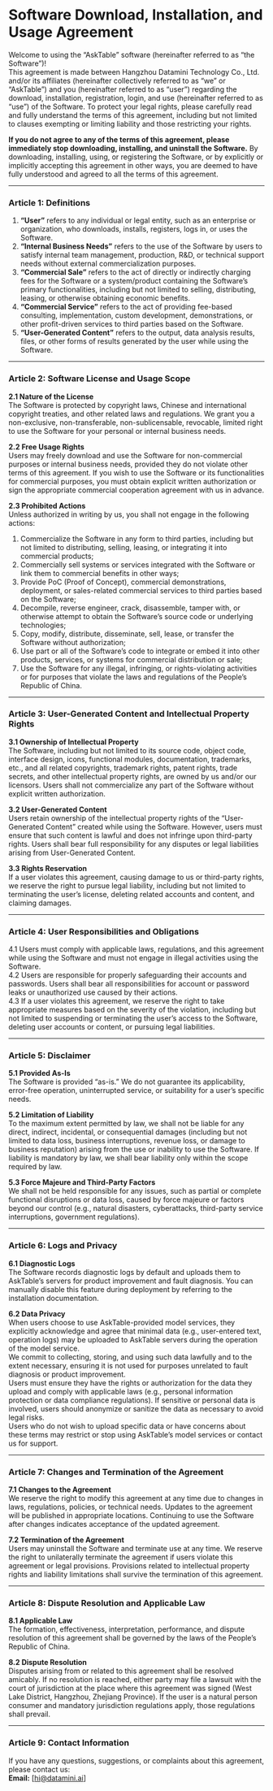 # Software Download, Installation, and Usage Agreement

Welcome to using the “AskTable” software (hereinafter referred to as “the Software”)!  
This agreement is made between Hangzhou Datamini Technology Co., Ltd. and/or its affiliates (hereinafter collectively referred to as “we” or “AskTable”) and you (hereinafter referred to as “user”) regarding the download, installation, registration, login, and use (hereinafter referred to as “use”) of the Software. To protect your legal rights, please carefully read and fully understand the terms of this agreement, including but not limited to clauses exempting or limiting liability and those restricting your rights.

**If you do not agree to any of the terms of this agreement, please immediately stop downloading, installing, and uninstall the Software.** By downloading, installing, using, or registering the Software, or by explicitly or implicitly accepting this agreement in other ways, you are deemed to have fully understood and agreed to all the terms of this agreement.

---

### Article 1: Definitions

1. **“User”** refers to any individual or legal entity, such as an enterprise or organization, who downloads, installs, registers, logs in, or uses the Software.  
2. **“Internal Business Needs”** refers to the use of the Software by users to satisfy internal team management, production, R&D, or technical support needs without external commercialization purposes.  
3. **“Commercial Sale”** refers to the act of directly or indirectly charging fees for the Software or a system/product containing the Software’s primary functionalities, including but not limited to selling, distributing, leasing, or otherwise obtaining economic benefits.  
4. **“Commercial Service”** refers to the act of providing fee-based consulting, implementation, custom development, demonstrations, or other profit-driven services to third parties based on the Software.  
5. **“User-Generated Content”** refers to the output, data analysis results, files, or other forms of results generated by the user while using the Software.

---

### Article 2: Software License and Usage Scope

**2.1 Nature of the License**  
The Software is protected by copyright laws, Chinese and international copyright treaties, and other related laws and regulations. We grant you a non-exclusive, non-transferable, non-sublicensable, revocable, limited right to use the Software for your personal or internal business needs.

**2.2 Free Usage Rights**  
Users may freely download and use the Software for non-commercial purposes or internal business needs, provided they do not violate other terms of this agreement. If you wish to use the Software or its functionalities for commercial purposes, you must obtain explicit written authorization or sign the appropriate commercial cooperation agreement with us in advance.

**2.3 Prohibited Actions**  
Unless authorized in writing by us, you shall not engage in the following actions:  
1. Commercialize the Software in any form to third parties, including but not limited to distributing, selling, leasing, or integrating it into commercial products;  
2. Commercially sell systems or services integrated with the Software or link them to commercial benefits in other ways;  
3. Provide PoC (Proof of Concept), commercial demonstrations, deployment, or sales-related commercial services to third parties based on the Software;  
4. Decompile, reverse engineer, crack, disassemble, tamper with, or otherwise attempt to obtain the Software’s source code or underlying technologies;  
5. Copy, modify, distribute, disseminate, sell, lease, or transfer the Software without authorization;  
6. Use part or all of the Software’s code to integrate or embed it into other products, services, or systems for commercial distribution or sale;  
7. Use the Software for any illegal, infringing, or rights-violating activities or for purposes that violate the laws and regulations of the People’s Republic of China.

---

### Article 3: User-Generated Content and Intellectual Property Rights

**3.1 Ownership of Intellectual Property**  
The Software, including but not limited to its source code, object code, interface design, icons, functional modules, documentation, trademarks, etc., and all related copyrights, trademark rights, patent rights, trade secrets, and other intellectual property rights, are owned by us and/or our licensors. Users shall not commercialize any part of the Software without explicit written authorization.

**3.2 User-Generated Content**  
Users retain ownership of the intellectual property rights of the “User-Generated Content” created while using the Software. However, users must ensure that such content is lawful and does not infringe upon third-party rights. Users shall bear full responsibility for any disputes or legal liabilities arising from User-Generated Content.

**3.3 Rights Reservation**  
If a user violates this agreement, causing damage to us or third-party rights, we reserve the right to pursue legal liability, including but not limited to terminating the user’s license, deleting related accounts and content, and claiming damages.

---

### Article 4: User Responsibilities and Obligations

4.1 Users must comply with applicable laws, regulations, and this agreement while using the Software and must not engage in illegal activities using the Software.  
4.2 Users are responsible for properly safeguarding their accounts and passwords. Users shall bear all responsibilities for account or password leaks or unauthorized use caused by their actions.  
4.3 If a user violates this agreement, we reserve the right to take appropriate measures based on the severity of the violation, including but not limited to suspending or terminating the user’s access to the Software, deleting user accounts or content, or pursuing legal liabilities.

---

### Article 5: Disclaimer

**5.1 Provided As-Is**  
The Software is provided “as-is.” We do not guarantee its applicability, error-free operation, uninterrupted service, or suitability for a user’s specific needs.

**5.2 Limitation of Liability**  
To the maximum extent permitted by law, we shall not be liable for any direct, indirect, incidental, or consequential damages (including but not limited to data loss, business interruptions, revenue loss, or damage to business reputation) arising from the use or inability to use the Software. If liability is mandatory by law, we shall bear liability only within the scope required by law.

**5.3 Force Majeure and Third-Party Factors**  
We shall not be held responsible for any issues, such as partial or complete functional disruptions or data loss, caused by force majeure or factors beyond our control (e.g., natural disasters, cyberattacks, third-party service interruptions, government regulations).

---

### Article 6: Logs and Privacy

**6.1 Diagnostic Logs**  
The Software records diagnostic logs by default and uploads them to AskTable’s servers for product improvement and fault diagnosis. You can manually disable this feature during deployment by referring to the installation documentation.

**6.2 Data Privacy**  
When users choose to use AskTable-provided model services, they explicitly acknowledge and agree that minimal data (e.g., user-entered text, operation logs) may be uploaded to AskTable servers during the operation of the model service.  
We commit to collecting, storing, and using such data lawfully and to the extent necessary, ensuring it is not used for purposes unrelated to fault diagnosis or product improvement.  
Users must ensure they have the rights or authorization for the data they upload and comply with applicable laws (e.g., personal information protection or data compliance regulations). If sensitive or personal data is involved, users should anonymize or sanitize the data as necessary to avoid legal risks.  
Users who do not wish to upload specific data or have concerns about these terms may restrict or stop using AskTable’s model services or contact us for support.

---

### Article 7: Changes and Termination of the Agreement

**7.1 Changes to the Agreement**  
We reserve the right to modify this agreement at any time due to changes in laws, regulations, policies, or technical needs. Updates to the agreement will be published in appropriate locations. Continuing to use the Software after changes indicates acceptance of the updated agreement.

**7.2 Termination of the Agreement**  
Users may uninstall the Software and terminate use at any time. We reserve the right to unilaterally terminate the agreement if users violate this agreement or legal provisions. Provisions related to intellectual property rights and liability limitations shall survive the termination of this agreement.

---

### Article 8: Dispute Resolution and Applicable Law

**8.1 Applicable Law**  
The formation, effectiveness, interpretation, performance, and dispute resolution of this agreement shall be governed by the laws of the People’s Republic of China.

**8.2 Dispute Resolution**  
Disputes arising from or related to this agreement shall be resolved amicably. If no resolution is reached, either party may file a lawsuit with the court of jurisdiction at the place where this agreement was signed (West Lake District, Hangzhou, Zhejiang Province). If the user is a natural person consumer and mandatory jurisdiction regulations apply, those regulations shall prevail.

---

### Article 9: Contact Information

If you have any questions, suggestions, or complaints about this agreement, please contact us:  
**Email:** [hi@datamini.ai]